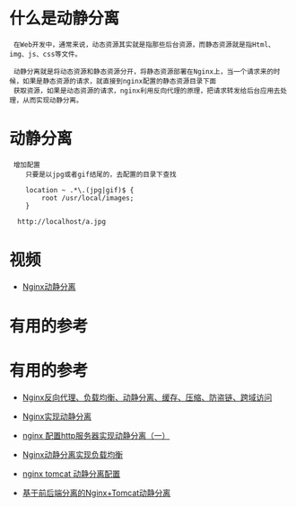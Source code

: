 # 什么是动静分离

     在Web开发中，通常来说，动态资源其实就是指那些后台资源，而静态资源就是指Html、img、js、css等文件。

     动静分离就是将动态资源和静态资源分开，将静态资源部署在Nginx上，当一个请求来的时候，如果是静态资源的请求，就直接到nginx配置的静态资源目录下面
     获取资源，如果是动态资源的请求，nginx利用反向代理的原理，把请求转发给后台应用去处理，从而实现动静分离。


# 动静分离

     增加配置
        只要是以jpg或者gif结尾的，去配置的目录下查找
        
        location ~ .*\.(jpg|gif)$ {
            root /usr/local/images;
        }
        
      http://localhost/a.jpg



# 视频

* [Nginx动静分离](https://www.bilibili.com/video/av68136734?p=4)



# 有用的参考
# 有用的参考

* [Nginx反向代理、负载均衡、动静分离、缓存、压缩、防盗链、跨域访问](https://www.cnblogs.com/ph7seven/p/9932712.html)

* [Nginx实现动静分离](https://www.jianshu.com/p/037a088eca4f)
* [nginx 配置http服务器实现动静分离（一）](https://my.oschina.net/u/4034639/blog/3074294)
* [Nginx动静分离实现负载均衡](https://cloud.tencent.com/developer/news/264359)
* [nginx tomcat 动静分离配置](https://blog.csdn.net/a1161638319/article/details/78389247)
* [基于前后端分离的Nginx+Tomcat动静分离](https://blog.csdn.net/weixin_34191845/article/details/93628653)
